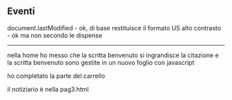 ## Eventi

document.lastModified - ok, di base restituisce il formato US
alto contrasto - ok ma non secondo le dispense

---

nella home ho messo che la scritta benvenuto si ingrandisce
la citazione e la scritta benvenuto sono gestite in un nuovo foglio con javascript

ho completato la parte del carrello

il notiziario è nella pag3.html
